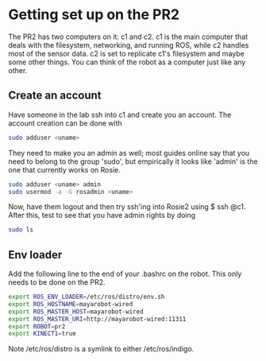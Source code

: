 # Getting set up on the PR2

The PR2 has two computers on it: c1 and c2. c1 is the main computer that deals with the filesystem, networking, and running ROS, while c2 handles most of the sensor data. c2 is set to replicate c1's filesystem and maybe some other things. You can think of the robot as a computer just like any other.

## Create an account

Have someone in the lab ssh into c1 and create you an account. The account creation can be done with
```bash
sudo adduser <uname>
```

They need to make you an admin as well; most guides online say that you need to belong to the group 'sudo', but empirically it looks like 'admin' is the one that currently works on Rosie.
```bash
sudo adduser <uname> admin
sudo usermod -a -G rosadmin <uname>
```

Now, have them logout and then try ssh'ing into Rosie2 using $ ssh <uname>@c1. After this, test to see that you have admin rights by doing
```bash
sudo ls
```

## Env loader
Add the following line to the end of your .bashrc on the robot. This only needs to be done on the PR2.
```bash
export ROS_ENV_LOADER=/etc/ros/distro/env.sh
export ROS_HOSTNAME=mayarobot-wired
export ROS_MASTER_HOST=mayarobot-wired
export ROS_MASTER_URI=http://mayarobot-wired:11311
export ROBOT=pr2
export KINECT1=true
```

Note /etc/ros/distro is a symlink to either /etc/ros/indigo.
